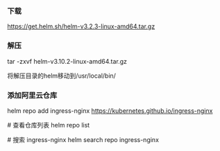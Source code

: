 ### 下载

https://get.helm.sh/helm-v3.2.3-linux-amd64.tar.gz



### 解压

tar -zxvf helm-v3.10.2-linux-amd64.tar.gz

将解压目录的helm移动到/usr/local/bin/

### 添加阿里云仓库

helm repo add ingress-nginx https://kubernetes.github.io/ingress-nginx

\# 查看仓库列表
helm repo list

\# 搜索 ingress-nginx
helm search repo ingress-nginx